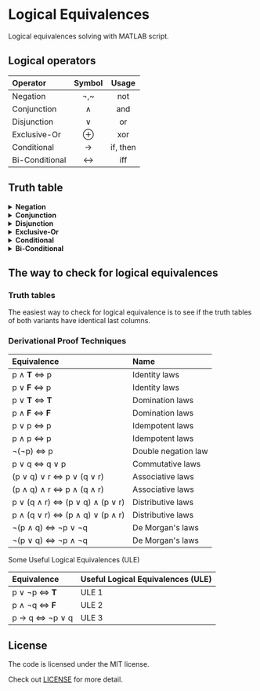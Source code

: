 # Logical Equivalences

Logical equivalences solving with MATLAB script.

## Logical operators

| Operator       | Symbol |  Usage   |
| :------------- | :----: | :------: |
| Negation       |  ¬,~   |   not    |
| Conjunction    |   ∧    |   and    |
| Disjunction    |   ∨    |    or    |
| Exclusive-Or   |   ⊕    |   xor    |
| Conditional    |   →    | if, then |
| Bi-Conditional |   ↔    |   iff    |

## Truth table

<details><summary><strong>Negation</strong></summary>

|  p  | ¬p  |
| :-: | :-: |
|  F  |  T  |
|  T  |  F  |

</details>

<details><summary><strong>Conjunction</strong></summary>

|  p  |  q  | p ∧ q |
| :-: | :-: | :---: |
|  T  |  T  |   T   |
|  T  |  F  |   F   |
|  F  |  T  |   F   |
|  F  |  F  |   F   |

</details>

<details><summary><strong>Disjunction</strong></summary>

|  p  |  q  | p ∨ q |
| :-: | :-: | :---: |
|  T  |  T  |   T   |
|  T  |  F  |   T   |
|  F  |  T  |   T   |
|  F  |  F  |   F   |

</details>

<details><summary><strong>Exclusive-Or</strong></summary>

|  p  |  q  | p ⊕ q |
| :-: | :-: | :---: |
|  T  |  T  |   F   |
|  T  |  F  |   T   |
|  F  |  T  |   T   |
|  F  |  F  |   F   |

</details>

<details><summary><strong>Conditional</strong></summary>

|  p  |  q  | p → q |
| :-: | :-: | :---: |
|  T  |  T  |   T   |
|  T  |  F  |   F   |
|  F  |  T  |   T   |
|  F  |  F  |   T   |

</details>

<details><summary><strong>Bi-Conditional</strong></summary>

|  p  |  q  | p ↔ q |
| :-: | :-: | :---: |
|  T  |  T  |   T   |
|  T  |  F  |   F   |
|  F  |  T  |   F   |
|  F  |  F  |   T   |

</details>

## The way to check for logical equivalences

### Truth tables

The easiest way to check for logical equivalence is to see if the truth tables of both variants have identical last columns.

### Derivational Proof Techniques

| Equivalence                     | Name                |
| :------------------------------ | :------------------ |
| p ∧ **T** ⇔ p                   | Identity laws       |
| p ∨ **F** ⇔ p                   | Identity laws       |
| p ∨ **T** ⇔ **T**               | Domination laws     |
| p ∧ **F** ⇔ **F**               | Domination laws     |
| p ∨ p ⇔ p                       | Idempotent laws     |
| p ∧ p ⇔ p                       | Idempotent laws     |
| ¬(¬p) ⇔ p                       | Double negation law |
| p ∨ q ⇔ q ∨ p                   | Commutative laws    |
| (p ∨ q) ∨ r ⇔ p ∨ (q ∨ r)       | Associative laws    |
| (p ∧ q) ∧ r ⇔ p ∧ (q ∧ r)       | Associative laws    |
| p ∨ (q ∧ r) ⇔ (p ∨ q) ∧ (p ∨ r) | Distributive laws   |
| p ∧ (q ∨ r) ⇔ (p ∧ q) ∨ (p ∧ r) | Distributive laws   |
| ¬(p ∧ q) ⇔ ¬p ∨ ¬q              | De Morgan's laws    |
| ¬(p ∨ q) ⇔ ¬p ∧ ¬q              | De Morgan's laws    |

Some Useful Logical Equivalences (ULE)

| Equivalence    | Useful Logical Equivalences (ULE) |
| :------------- | :-------------------------------- |
| p ∨ ¬p ⇔ **T** | ULE 1                             |
| p ∧ ¬q ⇔ **F** | ULE 2                             |
| p → q ⇔ ¬p ∨ q | ULE 3                             |

## License

The code is licensed under the MIT license.

Check out [LICENSE](/LICENSE) for more detail.
